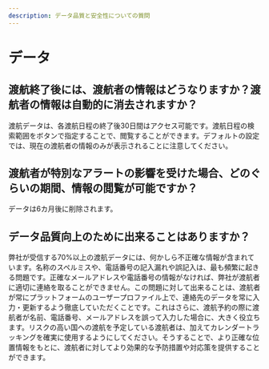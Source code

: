 ```yaml
---
description: データ品質と安全性についての質問
---
```


# データ

## 渡航終了後には、渡航者の情報はどうなりますか？渡航者の情報は自動的に消去されますか？

渡航データは、各渡航日程の終了後30日間はアクセス可能です。渡航日程の検索範囲をボタンで指定することで、閲覧することができます。デフォルトの設定では、現在の渡航者の情報のみが表示されることに注意してください。 

## 渡航者が特別なアラートの影響を受けた場合、どのぐらいの期間、情報の閲覧が可能ですか？

データは6カ月後に削除されます。

## データ品質向上のために出来ることはありますか？

弊社が受信する70%以上の渡航データには、何かしら不正確な情報が含まれています。名称のスペルミスや、電話番号の記入漏れや誤記入は、最も頻繁に起きる問題です。正確なメールアドレスや電話番号の情報がなければ、弊社が渡航者に適切に連絡を取ることができません。この問題に対して出来ることは、渡航者が常にプラットフォームのユーザープロファイル上で、連絡先のデータを常に入力・更新するよう徹底していただくことです。これはさらに、渡航予約の際に渡航者が名前、電話番号、メールアドレスを誤って入力した場合に、大きく役立ちます。リスクの高い国への渡航を予定している渡航者は、加えてカレンダートラッキングを確実に使用するようにしてください。そうすることで、より正確な位置情報をもとに、渡航者に対してより効果的な予防措置や対応策を提供することができます。 

